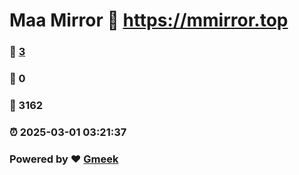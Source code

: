 # Maa Mirror :link: https://mmirror.top 
### :page_facing_up: [3](https://mmirror.top/tag.html) 
### :speech_balloon: 0 
### :hibiscus: 3162 
### :alarm_clock: 2025-03-01 03:21:37 
### Powered by :heart: [Gmeek](https://github.com/Meekdai/Gmeek)
